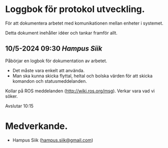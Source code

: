 # Loggbok för protokol utveckling.

För att dokumentera arbetet med komunikationen mellan enheter i systemet.

Detta dokument inehåller idéer och tankar framför allt.

## 10/5-2024 09:30 _Hampus Siik_

Påbörjar en logbok för dokumentation av arbetet.

-   Det måste vara enkelt att använda.
-   Man ska kunna skicka flyttal, heltal och bolska värden för att skicka komandon och statusmeddelanden.

Kollar på ROS meddelanden (http://wiki.ros.org/msg).
Verkar vara vad vi söker.

Avslutar 10:15

# Medverkande.

-   Hampus Siik (hampus.siik@gmail.com)
